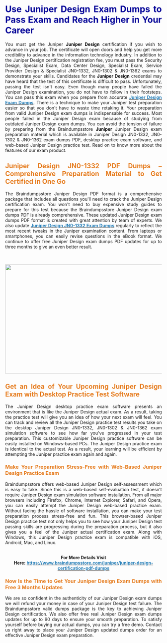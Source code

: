 <h1 style="text-align: justify;"><strong><span style="color:#000099;">Use Juniper Design Exam Dumps to Pass Exam and Reach Higher in Your Career</span></strong></h1>

<p style="text-align: justify;">You must get the Juniper <span style="color:#000000;"><strong>Juniper Design</strong></span> certification if you wish to advance in your job. The certificate will open doors and help you get more credibility to advance in the information technology industry. In addition to the Juniper Design certification registration fee, you must pass the Security Design, Specialist Exam, Data Center Design, Specialist Exam, Service Provider Design &amp; Specialist JN0-1332, JN0-1302 &amp; JN0-1362 exams to demonstrate your skills. Candidates for the <strong><span style="color:#000000;">Juniper Design</span></strong> credential may have heard that the test of this certificate is difficult to pass. Unfortunately, passing the test isn&#39;t easy. Even though many people have failed the Juniper Design examination, you do not have to follow in their footsteps. You can pass this exam when you prepare from accurate <strong><a href="https://www.braindumpsstore.com/juniper/juniper-design-certification-pdf-dumps"><span style="color:#2980b9;">Juniper Design Exam Dumps</span></a></strong>. There is a technique to make your Juniper test preparation easier so that you don&#39;t have to waste time retaking it. Your preparation from valid Juniper Design exam dumps is indispensable for success. Most people failed in the Juniper Design exam because of studying from outdated Juniper Design exam dumps. You can avoid the tension of failure by preparing from the Braindumpsstore <span style="color:#000000;"><strong>Juniper</strong></span> Juniper Design exam preparation material which is available in Juniper Design JN0-1332, JN0-1302 &amp; JN0-1362 exam dumps PDF, desktop practice exam software, and web-based Juniper Design practice test. Read on to know more about the features of our exam product.</p>

<h2 style="text-align: justify;"><strong><span style="color:#e67e22;">Juniper Design JN0-1332 PDF Dumps &ndash; Comprehensive Preparation Material to Get Certified in One Go</span></strong></h2>

<p style="text-align: justify;">The Braindumpsstore Juniper Design PDF format is a comprehensive package that includes all questions you&#39;ll need to crack the Juniper Design certification exam. You won&#39;t need to buy expensive study guides to prepare for this test because the Braindumpsstore Juniper Design exam dumps PDF is already comprehensive. These updated Juniper Design exam dumps PDF format is created with great attention by team of experts. We also update <strong><a href="https://www.braindumpsstore.com/juniper/jn0-1332-dumps"><span style="color:#2980b9;">Juniper Design JN0-1332 Exam Dumps</span></a></strong> regularly to reflect the most recent tweaks in the Juniper examination content. From laptops or smartphones, you can easily revise questions in the eBook format. We continue to offer free Juniper Design exam dumps PDF updates for up to three months to give an even better result.<br />
<br />
&nbsp;</p>

<p style="text-align: center;"><a href="https://www.braindumpsstore.com/juniper/juniper-design-certification-pdf-dumps"><img alt="" src="https://i.imgur.com/xfUMfMW.jpg" style="width: 700px; height: 350px;" /></a></p>

<h2 style="text-align: justify;"><strong><span style="color:#e67e22;">Get an Idea of Your Upcoming Juniper Design Exam with Desktop Practice Test Software</span></strong></h2>

<p style="text-align: justify;">The Juniper Design desktop practice exam software presents an environment that is like the Juniper Design actual exam. As a result, taking the practice test will give you an idea of how your next exam will feel. You can track and review all the Juniper Design practice test results you take on the desktop Juniper Design JN0-1332, JN0-1302 &amp; JN0-1362 exam simulation software to see how far you&#39;ve progressed in your test preparation. This customizable Juniper Design practice software can be easily installed on Windows-based PCs. The Juniper Design practice exam is identical to the actual test. As a result, your learning will be efficient by attempting the Juniper practice exam again and again.</p>

<h3 style="text-align: justify;"><strong><span style="color:#e67e22;">Make Your Preparation Stress-Free with Web-Based Juniper Design Practice Exam</span></strong></h3>

<p style="text-align: justify;">Braindumpsstore offers web-based Juniper Design self-assessment which is easy to take. Since this is a web-based self-evaluation test, it doesn&rsquo;t require Juniper Design exam simulation software installation. From all major browsers including Firefox, Chrome, Internet Explorer, Safari, and Opera, you can easily attempt the Juniper Design web-based practice exam. Without facing the hassle of software installation, you can make your test preparation process stress-free and fun. This browser-based Juniper Design practice test not only helps you to see how your Juniper Design test passing skills are progressing during the preparation process, but it also gives you a feel of the Juniper actual certification exam. Along with Windows, this Juniper Design practice exam is compatible with iOS, Android, Mac, and Linux.</p>

<p style="text-align: center;"><br />
<strong>For More Details Visit Here:</strong>&nbsp;<strong><a href="https://www.braindumpsstore.com/juniper/juniper-design-certification-pdf-dumps"><span style="color:#2980b9;">https://www.braindumpsstore.com/juniper/juniper-design-certification-pdf-dumps</span></a></strong></p>

<h3 style="text-align: justify;"><strong><span style="color:#e67e22;">Now Is the Time to Get Your Juniper Design Exam Dumps with Free 3 Months Updates</span></strong></h3>

<p style="text-align: justify;">We are so confident in the authenticity of our Juniper Design exam dumps we will refund your money in case of your Juniper Design test failure. The Braindumpsstore valid dumps package is the key to achieving Juniper Design certification. We also offer free real Juniper Design exam dumps updates for up to 90 days to ensure your smooth preparation. To satisfy yourself before buying our actual dumps, you can try a free demo. Contact us right away to place your Juniper Design updated dumps order for an effective Juniper Design exam preparation.</p>
